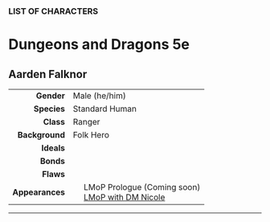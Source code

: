 
### LIST OF CHARACTERS

# Dungeons and Dragons 5e

## Aarden Falknor

|  |  |
| ---: | :--- |
| **Gender** | Male (he/him) |
| **Species** | Standard Human |
| **Class** | Ranger |
| **Background** | Folk Hero |
| **Ideals** | |
| **Bonds** | |
| **Flaws** | |
| **Appearances** | &nbsp;&nbsp;&nbsp;&nbsp;&nbsp;LMoP Prologue (Coming soon)<br />&nbsp;&nbsp;&nbsp;&nbsp;&nbsp;[LMoP with DM Nicole](/campaign/2021-lmop-with-dm-nicole) |

---
